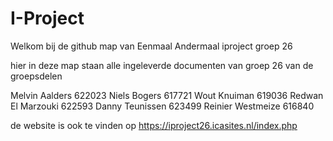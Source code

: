 # I-Project
Welkom bij de github map van Eenmaal Andermaal iproject groep 26

hier in deze map staan alle ingeleverde documenten van groep 26 van de groepsdelen

Melvin Aalders 622023
Niels Bogers 617721
Wout Knuiman 619036
Redwan El Marzouki 622593
Danny Teunissen 623499
Reinier Westmeize 616840

de website is ook te vinden op https://iproject26.icasites.nl/index.php
